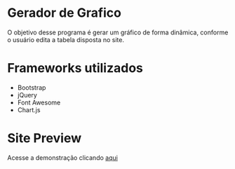 # Gerador de Grafico

O objetivo desse programa é gerar um gráfico de forma dinâmica, conforme o usuário edita a tabela disposta no site.

# Frameworks utilizados

<ul>
  <li>Bootstrap</li>
  <li>jQuery</li>
  <li>Font Awesome</li>
  <li>Chart.js</li>
</ul>

# Site Preview

Acesse a demonstração clicando <a href="https://joaovitornatali.github.io/Gerador-de-Grafico/">aqui</a>
